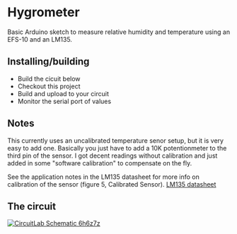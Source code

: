 # Hygrometer

Basic Arduino sketch to measure relative humidity and temperature using an EFS-10 and an LM135.

## Installing/building
- Build the cicuit below
- Checkout this project
- Build and upload to your circuit
- Monitor the serial port of values

## Notes
This currently uses an uncalibrated temperature senor setup, but it is very easy to add one. Basically you just have to add a 10K potentionmeter to the third pin of the sensor. I got decent readings without calibration and just added in some "software calibration" to compensate on the fly. 

See the application notes in the LM135 datasheet for more info on calibration of the sensor (figure 5, Calibrated Sensor). [LM135 datasheet](http://www.ti.com/lit/ds/symlink/lm335.pdf) 


## The circuit
[![CircuitLab Schematic 6h6z7z](https://www.circuitlab.com/circuit/6h6z7z/screenshot/540x405/)](https://www.circuitlab.com/circuit/6h6z7z/arduino-hygrometer/)




